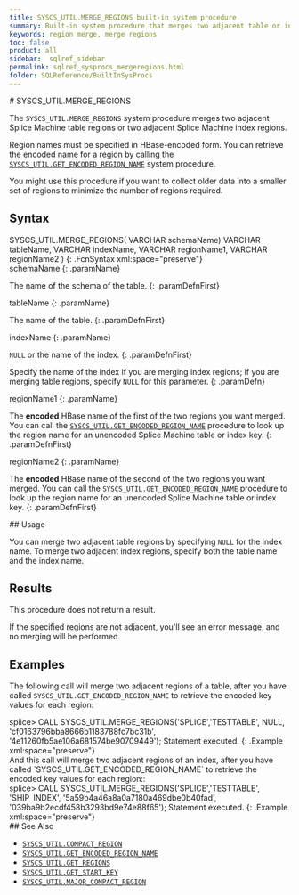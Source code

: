 ```yaml
---
title: SYSCS_UTIL.MERGE_REGIONS built-in system procedure
summary: Built-in system procedure that merges two adjacent table or index regions.
keywords: region merge, merge regions
toc: false
product: all
sidebar:  sqlref_sidebar
permalink: sqlref_sysprocs_mergeregions.html
folder: SQLReference/BuiltInSysProcs
---
```

<section>
<div class="TopicContent" data-swiftype-index="true" markdown="1">
# SYSCS_UTIL.MERGE_REGIONS

The `SYSCS_UTIL.MERGE_REGIONS` system procedure merges two adjacent
Splice Machine table regions or two adjacent Splice Machine index
regions.

Region names must be specified in HBase-encoded form. You can retrieve
the encoded name for a region by calling the
[`SYSCS_UTIL.GET_ENCODED_REGION_NAME`](sqlref_sysprocs_getencodedregion.html)
system procedure.

You might use this procedure if you want to collect older data into a
smaller set of regions to minimize the number of regions required.

## Syntax

<div class="fcnWrapperWide" markdown="1">
    SYSCS_UTIL.MERGE_REGIONS( VARCHAR schemaName)
                              VARCHAR tableName,
                              VARCHAR indexName,
                              VARCHAR regionName1,
                              VARCHAR regionName2 )
{: .FcnSyntax xml:space="preserve"}

</div>
<div class="paramList" markdown="1">
schemaName
{: .paramName}

The name of the schema of the table.
{: .paramDefnFirst}

tableName
{: .paramName}

The name of the table.
{: .paramDefnFirst}

indexName
{: .paramName}

`NULL` or the name of the index.
{: .paramDefnFirst}

Specify the name of the index if you are merging index regions; if you
are merging table regions, specify `NULL` for this parameter.
{: .paramDefn}

regionName1
{: .paramName}

The **encoded** HBase name of the first of the two regions you want
merged. You can call the
[`SYSCS_UTIL.GET_ENCODED_REGION_NAME`](sqlref_sysprocs_getencodedregion.html)
procedure to look up the region name for an unencoded Splice Machine
table or index key.
{: .paramDefnFirst}

regionName2
{: .paramName}

The **encoded** HBase name of the second of the two regions you want
merged. You can call the
[`SYSCS_UTIL.GET_ENCODED_REGION_NAME`](sqlref_sysprocs_getencodedregion.html)
procedure to look up the region name for an unencoded Splice Machine
table or index key.
{: .paramDefnFirst}

</div>
## Usage

You can merge two adjacent table regions by specifying `NULL` for the
index name. To merge two adjacent index regions, specify both the table
name and the index name.

## Results

This procedure does not return a result.

If the specified regions are not adjacent, you'll see an error message,
and no merging will be performed.

## Examples

The following call will merge two adjacent regions of a table, after you
have called `SYSCS_UTIL.GET_ENCODED_REGION_NAME` to retrieve the encoded
key values for each region:

<div class="preWrapperWide" markdown="1">
    splice> CALL SYSCS_UTIL.MERGE_REGIONS('SPLICE','TESTTABLE', NULL, 'cf0163796bba8666b1183788fc7bc31b', '4e11260fb5ae106a681574be90709449');
    Statement executed.
{: .Example xml:space="preserve"}

</div>
And this call will merge two adjacent regions of an index, after you
have called `SYSCS_UTIL.GET_ENCODED_REGION_NAME` to retrieve the encoded
key values for each region::

<div class="preWrapperWide" markdown="1">
    splice> CALL SYSCS_UTIL.MERGE_REGIONS('SPLICE','TESTTABLE', 'SHIP_INDEX', '5a59b4a46a8a0a7180a469dbe0b40fad', '039ba9b2ecdf458b3293bd9e74e88f65');
    Statement executed.
{: .Example xml:space="preserve"}

</div>
## See Also

* [`SYSCS_UTIL.COMPACT_REGION`](sqlref_sysprocs_compactregion.html)
* [`SYSCS_UTIL.GET_ENCODED_REGION_NAME`](sqlref_sysprocs_getencodedregion.html)
* [`SYSCS_UTIL.GET_REGIONS`](sqlref_sysprocs_getregions.html)
* [`SYSCS_UTIL.GET_START_KEY`](sqlref_sysprocs_getstartkey.html)
* [`SYSCS_UTIL.MAJOR_COMPACT_REGION`](sqlref_sysprocs_majorcompactregion.html)

</div>
</section>

